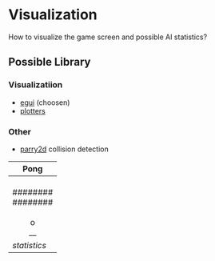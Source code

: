 # Visualization

How to visualize the game screen and possible AI statistics?

## Possible Library
### Visualizatiion
- [egui](https://crates.io/crates/egui) (choosen)
- [plotters](https://crates.io/crates/plotters)

### Other
- [parry2d](https://crates.io/crates/parry2d-f64) collision detection


| Pong                                                         |
|--------------------------------------------------------------|
| <br/>########<br/>########<br/><br/><center>o<br/><center>__ |
| _statistics_                                                |
